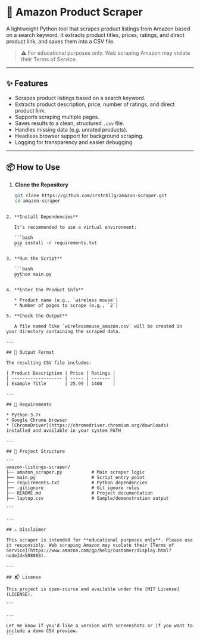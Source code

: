 # 🛒 Amazon Product Scraper

A lightweight Python tool that scrapes product listings from Amazon based on a search keyword. It extracts product titles, prices, ratings, and direct product link, and saves them into a CSV file.

> ⚠️ For educational purposes only. Web scraping Amazon may violate their Terms of Service.

---

## ✨ Features

-  Scrapes product listings based on a search keyword.
-  Extracts product description, price, number of ratings, and direct product link.
-  Supports scraping multiple pages.
-  Saves results to a clean, structured `.csv` file.
-  Handles missing data (e.g. unrated products).
-  Headless browser support for background scraping.
-  Logging for transparency and easier debugging.

---

## 📦 How to Use

1. **Clone the Repository**

   ```bash
   git clone https://github.com/crstnhllg/amazon-scraper.git
   cd amazon-scraper
````

2. **Install Dependencies**

   It's recommended to use a virtual environment:

   ```bash
   pip install -r requirements.txt
   ```

3. **Run the Script**

   ```bash
   python main.py
   ```

4. **Enter the Product Info**

   * Product name (e.g., `wireless mouse`)
   * Number of pages to scrape (e.g., `2`)

5. **Check the Output**

   A file named like `wirelessmouse_amazon.csv` will be created in your directory containing the scraped data.

---

## 🧾 Output Format

The resulting CSV file includes:

| Product Description | Price | Ratings |
| ------------------- | ----- | ------- |
| Example Title       | 25.99 | 1400    |

---

## 🧰 Requirements

* Python 3.7+
* Google Chrome browser
* [ChromeDriver](https://chromedriver.chromium.org/downloads) installed and available in your system PATH

---

## 📁 Project Structure

```
amazon-listings-scraper/
├── amazon_scraper.py           # Main scraper logic
├── main.py                     # Script entry point
├── requirements.txt            # Python dependencies
├── .gitignore                  # Git ignore rules
├── README.md                   # Project documentation
├── laptop.csv                  # Sample/demonstration output

```

---

## ⚠️ Disclaimer

This scraper is intended for **educational purposes only**. Please use it responsibly. Web scraping Amazon may violate their [Terms of Service](https://www.amazon.com/gp/help/customer/display.html?nodeId=508088).

---

## 📬 License

This project is open-source and available under the [MIT License](LICENSE).

```

---

Let me know if you'd like a version with screenshots or if you want to include a demo CSV preview.
```
